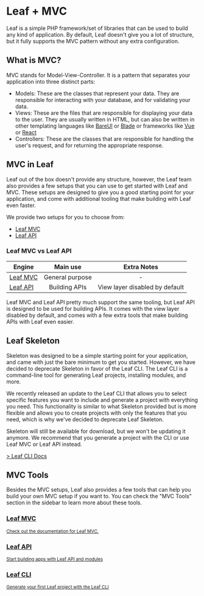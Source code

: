 <!-- markdownlint-disable no-inline-html -->

# Leaf + MVC

<script setup>
import VideoDocs from '/@theme/components/VideoDocs.vue'
</script>

Leaf is a simple PHP framework/set of libraries that can be used to build any kind of application. By default, Leaf doesn't give you a lot of structure, but it fully supports the MVC pattern without any extra configuration.

## What is MVC?

MVC stands for Model-View-Controller. It is a pattern that separates your application into three distinct parts:

- Models: These are the classes that represent your data. They are responsible for interacting with your database, and for validating your data.
- Views: These are the files that are responsible for displaying your data to the user. They are usually written in HTML, but can also be written in other templating languages like [BareUI](https://leafphp.dev/modules/views/bareui/) or [Blade](https://leafphp.dev/modules/views/blade/) or frameworks like [Vue](https://vuejs.org/) or [React](https://reactjs.org/)
- Controllers: These are the classes that are responsible for handling the user's request, and for returning the appropriate response.

<VideoDocs
  title="New to MVC?"
  subject="What is MVC? Simple Explanation"
  description="If you're new to the MVC pattern, you can take a look at this video by Traversy Media that explains the MVC pattern, how it works and how it works in real-world applications."
  link="https://www.youtube.com/embed/pCvZtjoRq1I"
/>

## MVC in Leaf

Leaf out of the box doesn't provide any structure, however, the Leaf team also provides a few setups that you can use to get started with Leaf and MVC. These setups are designed to give you a good starting point for your application, and come with additional tooling that make building with Leaf even faster.

We provide two setups for you to choose from:

- [Leaf MVC](/docs/leafmvc/)
- [Leaf API](/docs/leafapi/)

### Leaf MVC vs Leaf API

| Engine                      |    Main use     |          Extra Notes           |
| --------------------------- | :-------------: | :----------------------------: |
| [Leaf MVC](/docs/leafmvc/)    | General purpose |               -                |
| [Leaf API](/docs/leafapi/)    |  Building APIs  | View layer disabled by default |

Leaf MVC and Leaf API pretty much support the same tooling, but Leaf API is designed to be used for building APIs. It comes with the view layer disabled by default, and comes with a few extra tools that make building APIs with Leaf even easier.

## Leaf Skeleton <sup class="vt-badge bg:red" data-text="Deprecated"></sup>

Skeleton was designed to be a simple starting point for your application, and came with just the bare minimum to get you started. However, we have decided to deprecate Skeleton in favor of the Leaf CLI. The Leaf CLI is a command-line tool for generating Leaf projects, installing modules, and more.

We recently released an update to the Leaf CLI that allows you to select specific features you want to include and generate a project with everything you need. This functionality is similar to what Skeleton provided but is more flexible and allows you to create projects with only the features that you need, which is why we've decided to deprecate Leaf Skeleton.

Skeleton will still be available for download, but we won't be updating it anymore. We recommend that you generate a project with the CLI or use Leaf MVC or Leaf API instead.

[> Leaf CLI Docs](/docs/cli/)

## MVC Tools

Besides the MVC setups, Leaf also provides a few tools that can help you build your own MVC setup if you want to. You can check the "MVC Tools" section in the sidebar to learn more about these tools.

<div class="vt-box-container next-steps">
  <a class="vt-box" href="/docs/leafmvc/">
    <h3 class="next-steps-link">Leaf MVC</h3>
    <small class="next-steps-caption">Check out the documentation for Leaf MVC.</small>
  </a>
  <a class="vt-box" href="/docs/leafapi/">
    <h3 class="next-steps-link">Leaf API</h3>
    <small class="next-steps-caption">Start building apps with Leaf API and modules</small>
  </a>
  <a class="vt-box" href="/docs/cli/" target="_blank">
    <h3 class="next-steps-link">Leaf CLI</h3>
    <small class="next-steps-caption">Generate your first Leaf project with the Leaf CLI</small>
  </a>
</div>
